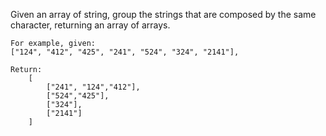 Given an array of string, group the strings that are composed by the same character, returning an array of arrays.

    For example, given:
    ["124", "412", "425", "241", "524", "324", "2141"],
    
    Return:
        [
            ["241", "124","412"],
            ["524","425"],
            ["324"],
            ["2141"]
        ]